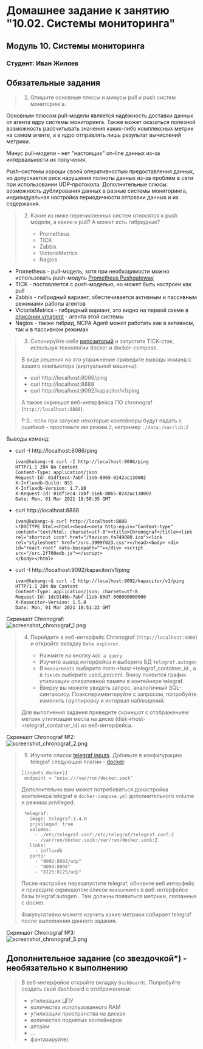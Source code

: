 # Домашнее задание к занятию "10.02. Системы мониторинга"

## Модуль 10. Системы мониторинга

### Студент: Иван Жиляев

## Обязательные задания

>1. Опишите основные плюсы и минусы pull и push систем мониторинга.

Основным плюсом pull-модели является надёжность доставки данных от агента ядру системы мониторинга. Также может оказаться полезной возможность рассчитывать значения каких-либо комплексных метрик на самом агенте, а в ядро отправлять лишь результат вычислений метрики.

Минус pull-модели - нет "настоящих" on-line данных из-за интервальности их получения.

Push-системы хороши своей оперативностью предоставления данных, но допускается риск нарушения полноты данных из-за проблем в сети при использовании UDP-протокола. Дополнительные плюсы: возможность дублирования данных в разные системы мониторинга, индивидуальная настройка периодичности отправки данных и их содержания. 

>2. Какие из ниже перечисленных систем относятся к push модели, а какие к pull? А может есть гибридные?
>
>    - Prometheus 
>    - TICK
>    - Zabbix
>    - VictoriaMetrics
>    - Nagios


- Prometheus - pull-модель, хотя при необходимости можно использовать push-модуль [Prometheus Pushgateway](https://github.com/prometheus/pushgateway)
- TICK - поставляется с push-моделью, но может быть настроен как pull
- Zabbix - гибридный вариант, обеспечивается активным и пассивным режимами работы агентов
- VictoriaMetrics - гибридный вариант, это видно на первой схеме в [описании vmagent](https://victoriametrics.github.io/vmagent.html) - агента этой системы
- Nagios - также гибрид, NCPA Agent может работать как в активном, так и в пассивном режимах


>3. Склонируйте себе [репозиторий](https://github.com/influxdata/TICK-docker/tree/master/1.3) и запустите TICK-стэк, 
>используя технологии docker и docker-compose.
>
>В виде решения на это упражнение приведите выводы команд с вашего компьютера (виртуальной машины):
>
>    - curl http://localhost:8086/ping
>    - curl http://localhost:8888
>    - curl http://localhost:9092/kapacitor/v1/ping
>
>А также скриншот веб-интерфейса ПО chronograf (`http://localhost:8888`). 
>
>P.S.: если при запуске некоторые контейнеры будут падать с ошибкой - проставьте им режим `Z`, например
>`./data:/var/lib:Z`

Выводы команд:

- curl -I http://localhost:8086/ping
  ```
  ivan@kubang:~$ curl -I http://localhost:8086/ping
  HTTP/1.1 204 No Content
  Content-Type: application/json
  Request-Id: 01df1ec4-7abf-11eb-8065-0242ac130002
  X-Influxdb-Build: OSS
  X-Influxdb-Version: 1.7.10
  X-Request-Id: 01df1ec4-7abf-11eb-8065-0242ac130002
  Date: Mon, 01 Mar 2021 18:50:35 GMT
  ```

- curl http://localhost:8888
  ```
  ivan@kubang:~$ curl http://localhost:8888
  <!DOCTYPE html><html><head><meta http-equiv="Content-type" content="text/html; charset=utf-8"><title>Chronograf</title><link rel="shortcut icon" href="/favicon.fa749080.ico"><link rel="stylesheet" href="/src.3999f023.css"></head><body> <div id="react-root" data-basepath=""></div> <script src="/src.2f700edb.js"></script>
  </body></html>
  ```

- curl -I http://localhost:9092/kapacitor/v1/ping
  ```
  ivan@kubang:~$ curl -I http://localhost:9092/kapacitor/v1/ping
  HTTP/1.1 204 No Content
  Content-Type: application/json; charset=utf-8
  Request-Id: 1dc9146b-7abf-11eb-80d7-000000000000
  X-Kapacitor-Version: 1.5.8
  Date: Mon, 01 Mar 2021 18:51:22 GMT
  ```

Скриншот Chronograf:  
![screenshot_chronograf_1.png](screenshot_chronograf_1.png)

>4. Перейдите в веб-интерфейс Chronograf (`http://localhost:8888`) и откройте вкладку `Data explorer`.
>
>    - Нажмите на кнопку `Add a query`
>    - Изучите вывод интерфейса и выберите БД `telegraf.autogen`
>    - В `measurments` выберите mem->host->telegraf_container_id , а в `fields` выберите used_percent. 
>    Внизу появится график утилизации оперативной памяти в контейнере telegraf.
>    - Вверху вы можете увидеть запрос, аналогичный SQL-синтаксису. 
>    Поэкспериментируйте с запросом, попробуйте изменить группировку и интервал наблюдений.
>
>Для выполнения задания приведите скриншот с отображением метрик утилизации места на диске 
>(disk->host->telegraf_container_id) из веб-интерфейса.

Скриншот Chronograf №2:  
![screenshot_chronograf_2.png](screenshot_chronograf_2.png)

>5. Изучите список [telegraf inputs](https://github.com/influxdata/telegraf/tree/master/plugins/inputs). 
>Добавьте в конфигурацию telegraf следующий плагин - [docker](https://github.com/influxdata/telegraf/tree/master/plugins/inputs/docker):
>```
>[[inputs.docker]]
>  endpoint = "unix:///var/run/docker.sock"
>```
>
>Дополнительно вам может потребоваться донастройка контейнера telegraf в `docker-compose.yml` дополнительного volume и 
>режима privileged:
>```
>  telegraf:
>    image: telegraf:1.4.0
>    privileged: true
>    volumes:
>      - ./etc/telegraf.conf:/etc/telegraf/telegraf.conf:Z
>      - /var/run/docker.sock:/var/run/docker.sock:Z
>    links:
>      - influxdb
>    ports:
>      - "8092:8092/udp"
>      - "8094:8094"
>      - "8125:8125/udp"
>```
>
>После настройке перезапустите telegraf, обновите веб интерфейс и приведите скриншотом список `measurments` в 
>веб-интерфейсе базы telegraf.autogen . Там должны появиться метрики, связанные с docker.
>
>Факультативно можете изучить какие метрики собирает telegraf после выполнения данного задания.

Скриншот Chronograf №3:  
![screenshot_chronograf_3.png](screenshot_chronograf_3.png)

## Дополнительное задание (со звездочкой*) - необязательно к выполнению

>В веб-интерфейсе откройте вкладку `Dashboards`. Попробуйте создать свой dashboard с отображением:
>
>    - утилизации ЦПУ
>    - количества использованного RAM
>    - утилизации пространства на дисках
>    - количество поднятых контейнеров
>    - аптайм
>    - ...
>    - фантазируйте)
